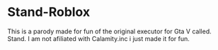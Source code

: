 # Stand-Roblox
This is a parody made for fun of the original executor for Gta V called. Stand. 
I am not afiliated with Calamity.inc i just made it for fun.
